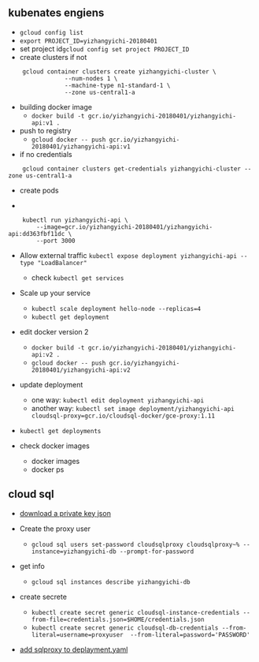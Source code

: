 ## kubenates engiens
- `gcloud config list`
- `export PROJECT_ID=yizhangyichi-20180401`
- set project id`gcloud config set project PROJECT_ID`
- create clusters if not

```
	gcloud container clusters create yizhangyichi-cluster \
				--num-nodes 1 \
				--machine-type n1-standard-1 \
				--zone us-central1-a
```

- building docker image 
    + `docker build -t gcr.io/yizhangyichi-20180401/yizhangyichi-api:v1 .`
- push to registry 
    + `gcloud docker -- push gcr.io/yizhangyichi-20180401/yizhangyichi-api:v1`
- if no credentials

```
    gcloud container clusters get-credentials yizhangyichi-cluster --zone us-central1-a
```    
- create pods

- 
```
	kubectl run yizhangyichi-api \
		--image=gcr.io/yizhangyichi-20180401/yizhangyichi-api:dd363fbf11dc \
		--port 3000
```

- Allow external traffic `kubectl expose deployment yizhangyichi-api --type "LoadBalancer"` 
    + check `kubectl get services`
- Scale up your service 
    + `kubectl scale deployment hello-node --replicas=4` 
    + `kubectl get deployment`

- edit docker version 2 
    + `docker build -t gcr.io/yizhangyichi-20180401/yizhangyichi-api:v2 .` 
    + `gcloud docker -- push gcr.io/yizhangyichi-20180401/yizhangyichi-api:v2`
- update deployment 
    + one way: `kubectl edit deployment yizhangyichi-api`
    + another way: `kubectl set image deployment/yizhangyichi-api cloudsql-proxy=gcr.io/cloudsql-docker/gce-proxy:1.11`
- `kubectl get deployments`

- check docker images
    + docker images
    + docker ps

## cloud sql
- [download a private key json](https://cloud.google.com/sql/docs/mysql/connect-kubernetes-engine)
- Create the proxy user
    + `gcloud sql users set-password cloudsqlproxy cloudsqlproxy~% --instance=yizhangyichi-db --prompt-for-password`
- get info
    + `gcloud sql instances describe yizhangyichi-db`
- create secrete
    + `kubectl create secret generic cloudsql-instance-credentials --from-file=credentials.json=$HOME/credentials.json`    
    + `kubectl create secret generic cloudsql-db-credentials --from-literal=username=proxyuser  --from-literal=password='PASSWORD'`

- [add sqlproxy to deplayment.yaml](https://cloud.google.com/sql/docs/mysql/connect-kubernetes-engine)
